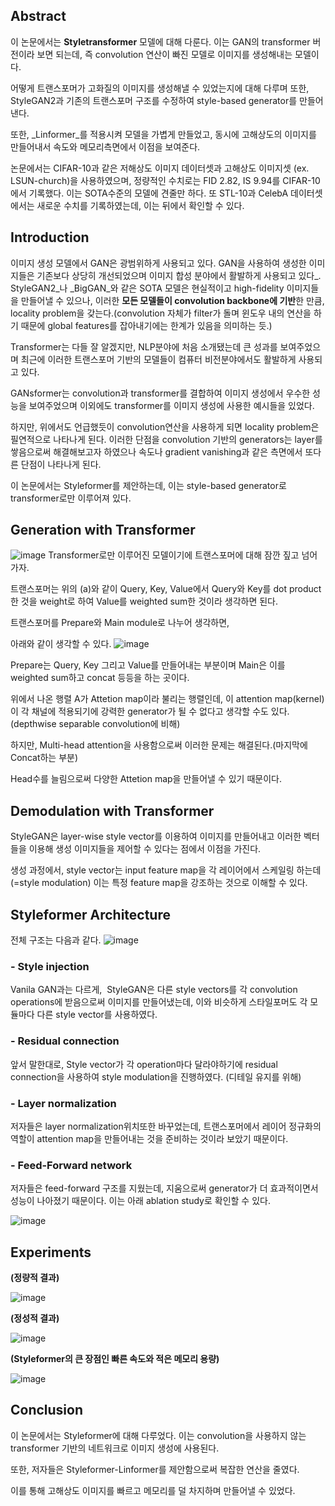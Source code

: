 

## **Abstract** 

이 논문에서는 **Styletransformer** 모델에 대해 다룬다. 이는 GAN의 transformer 버전이라 보면 되는데, 즉 convolution 연산이 빠진 모델로 이미지를 생성해내는 모델이다.

어떻게 트랜스포머가 고화질의 이미지를 생성해낼 수 있었는지에 대해 다루며 또한, StyleGAN2과 기존의 트랜스포머 구조를 수정하여 style-based generator를 만들어낸다. 

또한, _Linformer_를 적용시켜 모델을 가볍게 만들었고, 동시에 고해상도의 이미지를 만들어내서 속도와 메모리측면에서 이점을 보여준다. 

논문에서는 CIFAR-10과 같은 저해상도 이미지 데이터셋과 고해상도 이미지셋 (ex. LSUN-church)을 사용하였으며, 정량적인 수치로는 FID 2.82, IS 9.94를 CIFAR-10에서 기록했다. 이는 SOTA수준의 모델에 견줄만 하다. 또 STL-10과 CelebA 데이터셋에서는 새로운 수치를 기록하였는데, 이는 뒤에서 확인할 수 있다.

## **Introduction**

이미지 생성 모델에서 GAN은 광범위하게 사용되고 있다. GAN을 사용하여 생성한 이미지들은 기존보다 상당히 개선되었으며 이미지 합성 분야에서 활발하게 사용되고 있다_. StyleGAN2_나 _BigGAN_와 같은 SOTA 모델은 현실적이고 high-fidelity 이미지들을 만들어낼 수 있으나, 이러한 **모든 모델들이 convolution backbone에 기반**한 만큼, locality problem을 갖는다.(convolution 자체가 filter가 돌며 윈도우 내의 연산을 하기 때문에 global features를 잡아내기에는 한계가 있음을 의미하는 듯.)

Transformer는 다들 잘 알겠지만, NLP분야에 처음 소개됐는데 큰 성과를 보여주었으며 최근에 이러한 트랜스포머 기반의 모델들이 컴퓨터 비전분야에서도 활발하게 사용되고 있다.

GANsformer는 convolution과 transformer를 결합하여 이미지 생성에서 우수한 성능을 보여주었으며 이외에도 transformer를 이미지 생성에 사용한 예시들을 있었다.

하지만, 위에서도 언급했듯이 convolution연산을 사용하게 되면 locality problem은 필연적으로 나타나게 된다. 이러한 단점을 convolution 기반의 generators는 layer를 쌓음으로써 해결해보고자 하였으나 속도나 gradient vanishing과 같은 측면에서 또다른 단점이 나타나게 된다. 

이 논문에서는 Styleformer를 제안하는데, 이는 style-based generator로 transformer로만 이루어져 있다. 

## **Generation with Transformer**

![image](https://img1.daumcdn.net/thumb/R1280x0/?scode=mtistory2&fname=https%3A%2F%2Fblog.kakaocdn.net%2Fdn%2F2sX1j%2FbtrgU1JxUxb%2FaGL3rxn9s6gPUE5FQeDGE1%2Fimg.png)
Transformer로만 이루어진 모델이기에 트랜스포머에 대해 잠깐 짚고 넘어가자.

트랜스포머는 위의 (a)와 같이 Query, Key, Value에서 Query와 Key를 dot product한 것을 weight로 하여 Value를 weighted sum한 것이라 생각하면 된다. 

트랜스포머를 Prepare와 Main module로 나누어 생각하면,

아래와 같이 생각할 수 있다.
![image](https://img1.daumcdn.net/thumb/R1280x0/?scode=mtistory2&fname=https%3A%2F%2Fblog.kakaocdn.net%2Fdn%2Fcx5tfW%2FbtrgU04WSkd%2FKWay8kjDFovGwlUIDGTawK%2Fimg.png)

Prepare는 Query, Key 그리고 Value를 만들어내는 부분이며 Main은 이를 weighted sum하고 concat 등등을 하는 곳이다.

위에서 나온 행렬 A가 Attetion map이라 불리는 행렬인데, 이 attention map(kernel)이 각 채널에 적용되기에 강력한 generator가 될 수 없다고 생각할 수도 있다.(depthwise separable convolution에 비해)

하지만, Multi-head attention을 사용함으로써 이러한 문제는 해결된다.(마지막에 Concat하는 부분)

Head수를 늘림으로써 다양한 Attetion map을 만들어낼 수 있기 때문이다.

## **Demodulation with Transformer**

StyleGAN은 layer-wise style vector를 이용하여 이미지를 만들어내고 이러한 벡터들을 이용해 생성 이미지들을 제어할 수 있다는 점에서 이점을 가진다. 

생성 과정에서, style vector는 input feature map을 각 레이어에서 스케일링 하는데(=style modulation) 이는 특정 feature map을 강조하는 것으로 이해할 수 있다. 

## **Styleformer Architecture**

전체 구조는 다음과 같다.
![image](https://img1.daumcdn.net/thumb/R1280x0/?scode=mtistory2&fname=https%3A%2F%2Fblog.kakaocdn.net%2Fdn%2FydEeX%2FbtrgOsOWXgA%2FbuHjv3e9lxZ7ce95LpHngK%2Fimg.png)


### \- Style injection

Vanila GAN과는 다르게,  StyleGAN은 다른 style vectors를 각 convolution operations에 받음으로써 이미지를 만들어냈는데, 이와 비슷하게 스타일포머도 각 모듈마다 다른 style vector를 사용하였다. 

### \- Residual connection

앞서 말한대로, Style vector가 각 operation마다 달라야하기에 residual connection을 사용하여 style modulation을 진행하였다. (디테일 유지를 위해)

### \- Layer normalization

저자들은 layer normalization위치또한 바꾸었는데, 트랜스포머에서 레이어 정규화의 역할이 attention map을 만들어내는 것을 준비하는 것이라 보았기 때문이다. 

### \- Feed-Forward network

저자들은 feed-forward 구조를 지웠는데, 지움으로써 generator가 더 효과적이면서 성능이 나아졌기 때문이다. 이는 아래 ablation study로 확인할 수 있다.

![image](https://img1.daumcdn.net/thumb/R1280x0/?scode=mtistory2&fname=https%3A%2F%2Fblog.kakaocdn.net%2Fdn%2F6g9uB%2FbtrgMA0iB26%2FjYe7QZSox3bnaVa4UbLkFk%2Fimg.png)


## **Experiments**

**(정량적 결과)**

![image](https://img1.daumcdn.net/thumb/R1280x0/?scode=mtistory2&fname=https%3A%2F%2Fblog.kakaocdn.net%2Fdn%2FuWA43%2FbtrgTEA5fnv%2FJWjfPlx2BMowRmRuiYKhuk%2Fimg.png)


**(정성적 결과)**

![image](https://img1.daumcdn.net/thumb/R1280x0/?scode=mtistory2&fname=https%3A%2F%2Fblog.kakaocdn.net%2Fdn%2FGLTsi%2FbtrgVRNsvZJ%2FraPUIUIqrcxCMxAZxdlKg1%2Fimg.png)

**(Styleformer의 큰 장점인 빠른 속도와 적은 메모리 용량)**

![image](https://img1.daumcdn.net/thumb/R1280x0/?scode=mtistory2&fname=https%3A%2F%2Fblog.kakaocdn.net%2Fdn%2FbShZJN%2FbtrgVNEeY1F%2FXTsYMC48Q28RV7pKJYBT40%2Fimg.png)


## **Conclusion**

이 논문에서는 Styleformer에 대해 다루었다. 이는 convolution을 사용하지 않는 transformer 기반의 네트워크로 이미지 생성에 사용된다.

또한, 저자들은 Styleformer-Linformer를 제안함으로써 복잡한 연산을 줄였다.

이를 통해 고해상도 이미지를 빠르고 메모리를 덜 차지하며 만들어낼 수 있었다.
